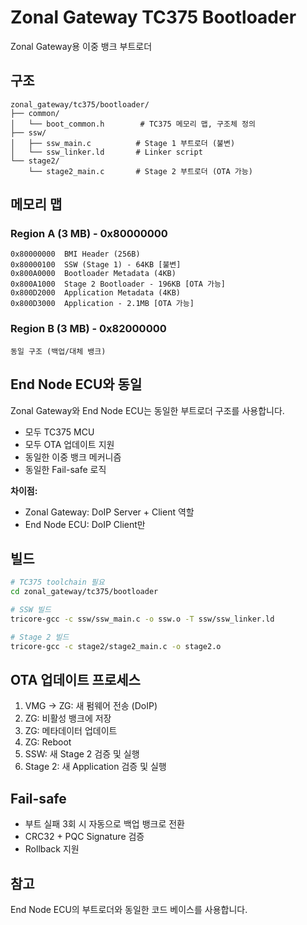 # Zonal Gateway TC375 Bootloader

Zonal Gateway용 이중 뱅크 부트로더

## 구조

```
zonal_gateway/tc375/bootloader/
├── common/
│   └── boot_common.h        # TC375 메모리 맵, 구조체 정의
├── ssw/
│   ├── ssw_main.c          # Stage 1 부트로더 (불변)
│   └── ssw_linker.ld       # Linker script
└── stage2/
    └── stage2_main.c       # Stage 2 부트로더 (OTA 가능)
```

## 메모리 맵

### Region A (3 MB) - 0x80000000
```
0x80000000  BMI Header (256B)
0x80000100  SSW (Stage 1) - 64KB [불변]
0x800A0000  Bootloader Metadata (4KB)
0x800A1000  Stage 2 Bootloader - 196KB [OTA 가능]
0x800D2000  Application Metadata (4KB)
0x800D3000  Application - 2.1MB [OTA 가능]
```

### Region B (3 MB) - 0x82000000
```
동일 구조 (백업/대체 뱅크)
```

## End Node ECU와 동일

Zonal Gateway와 End Node ECU는 동일한 부트로더 구조를 사용합니다.
- 모두 TC375 MCU
- 모두 OTA 업데이트 지원
- 동일한 이중 뱅크 메커니즘
- 동일한 Fail-safe 로직

**차이점:**
- Zonal Gateway: DoIP Server + Client 역할
- End Node ECU: DoIP Client만

## 빌드

```bash
# TC375 toolchain 필요
cd zonal_gateway/tc375/bootloader

# SSW 빌드
tricore-gcc -c ssw/ssw_main.c -o ssw.o -T ssw/ssw_linker.ld

# Stage 2 빌드
tricore-gcc -c stage2/stage2_main.c -o stage2.o
```

## OTA 업데이트 프로세스

1. VMG → ZG: 새 펌웨어 전송 (DoIP)
2. ZG: 비활성 뱅크에 저장
3. ZG: 메타데이터 업데이트
4. ZG: Reboot
5. SSW: 새 Stage 2 검증 및 실행
6. Stage 2: 새 Application 검증 및 실행

## Fail-safe

- 부트 실패 3회 시 자동으로 백업 뱅크로 전환
- CRC32 + PQC Signature 검증
- Rollback 지원

## 참고

End Node ECU의 부트로더와 동일한 코드 베이스를 사용합니다.

